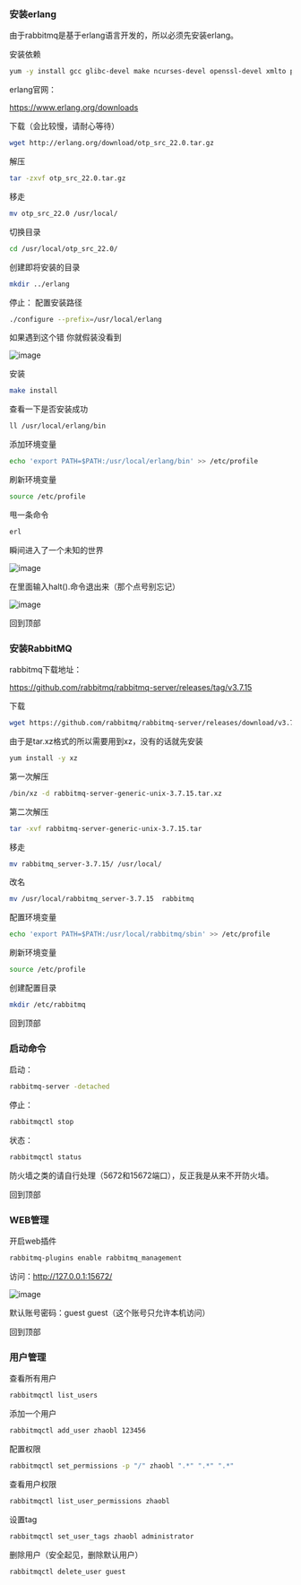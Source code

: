 ### 安装erlang

由于rabbitmq是基于erlang语言开发的，所以必须先安装erlang。

安装依赖
```bash
yum -y install gcc glibc-devel make ncurses-devel openssl-devel xmlto perl wget gtk2-devel binutils-devel
```
erlang官网：

https://www.erlang.org/downloads

下载（会比较慢，请耐心等待）

```bash
wget http://erlang.org/download/otp_src_22.0.tar.gz
```

解压

```bash
tar -zxvf otp_src_22.0.tar.gz
```

移走

```bash
mv otp_src_22.0 /usr/local/
```

切换目录

```bash
cd /usr/local/otp_src_22.0/
```

创建即将安装的目录

```bash
mkdir ../erlang
```
停止：
配置安装路径

```bash
./configure --prefix=/usr/local/erlang
```

如果遇到这个错 你就假装没看到

![image](https://upload-images.jianshu.io/upload_images/11646428-e4e90906c6c99cfe.png?imageMogr2/auto-orient/strip%7CimageView2/2/w/1240)

安装

```bash
make install
```

查看一下是否安装成功

```bash
ll /usr/local/erlang/bin
```

添加环境变量

```bash
echo 'export PATH=$PATH:/usr/local/erlang/bin' >> /etc/profile
```

刷新环境变量

```bash
source /etc/profile
```

甩一条命令

```bash
erl
```

瞬间进入了一个未知的世界

![image](https://upload-images.jianshu.io/upload_images/11646428-96e90a1f88199bbd.png?imageMogr2/auto-orient/strip%7CimageView2/2/w/1240)

在里面输入halt().命令退出来（那个点号别忘记）

![image](https://upload-images.jianshu.io/upload_images/11646428-65a10ccc65db176b.png?imageMogr2/auto-orient/strip%7CimageView2/2/w/1240)

回到顶部

### 安装RabbitMQ

rabbitmq下载地址：

https://github.com/rabbitmq/rabbitmq-server/releases/tag/v3.7.15

下载

```bash
wget https://github.com/rabbitmq/rabbitmq-server/releases/download/v3.7.15/rabbitmq-server-generic-unix-3.7.15.tar.xz
```
由于是tar.xz格式的所以需要用到xz，没有的话就先安装 

```bash
yum install -y xz
```
第一次解压

```bash
/bin/xz -d rabbitmq-server-generic-unix-3.7.15.tar.xz
```
第二次解压

```bash
tar -xvf rabbitmq-server-generic-unix-3.7.15.tar
```
移走

```bash
mv rabbitmq_server-3.7.15/ /usr/local/
```
改名

```bash
mv /usr/local/rabbitmq_server-3.7.15  rabbitmq
```
配置环境变量

```bash
echo 'export PATH=$PATH:/usr/local/rabbitmq/sbin' >> /etc/profile
```
刷新环境变量

```bash
source /etc/profile
```
创建配置目录

```bash
mkdir /etc/rabbitmq
```
回到顶部

### 启动命令

启动：

```bash
rabbitmq-server -detached
```
停止：

```bash
rabbitmqctl stop
```
状态：

```bash
rabbitmqctl status
```
防火墙之类的请自行处理（5672和15672端口），反正我是从来不开防火墙。

回到顶部

### WEB管理

开启web插件

```bash
rabbitmq-plugins enable rabbitmq_management
```
访问：http://127.0.0.1:15672/

![image](https://upload-images.jianshu.io/upload_images/11646428-6942791c50045a58.png?imageMogr2/auto-orient/strip%7CimageView2/2/w/1240)

默认账号密码：guest guest（这个账号只允许本机访问）

回到顶部

### 用户管理

查看所有用户

```bash
rabbitmqctl list_users
```
添加一个用户

```bash
rabbitmqctl add_user zhaobl 123456
```
配置权限

```bash
rabbitmqctl set_permissions -p "/" zhaobl ".*" ".*" ".*"
```
查看用户权限

```bash
rabbitmqctl list_user_permissions zhaobl
```
设置tag

```bash
rabbitmqctl set_user_tags zhaobl administrator
```
删除用户（安全起见，删除默认用户）

```bash
rabbitmqctl delete_user guest
```